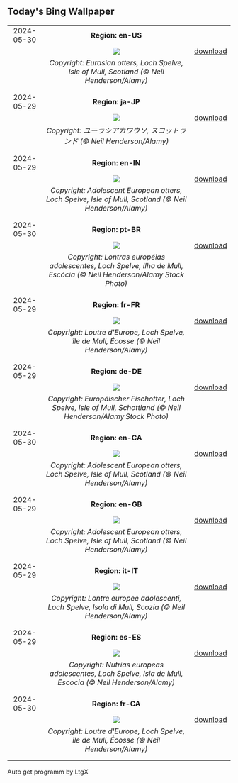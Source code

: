 ## Today's Bing Wallpaper
|      |      |      |
| :----: | :----: | :----: |
|2024-05-30|**Region: en-US**||
||![](https://www.bing.com/th?id=OHR.MullOtter_EN-US5451978021_UHD.jpg&pid=hp&w=1152&h=648&rs=1&c=4)| [download](https://www.bing.com/th?id=OHR.MullOtter_EN-US5451978021_UHD.jpg)|
||*Copyright: Eurasian otters, Loch Spelve, Isle of Mull, Scotland (© Neil Henderson/Alamy)*
||
|||
|2024-05-29|**Region: ja-JP**||
||![](https://www.bing.com/th?id=OHR.MullOtter_JA-JP2913567009_UHD.jpg&pid=hp&w=1152&h=648&rs=1&c=4)| [download](https://www.bing.com/th?id=OHR.MullOtter_JA-JP2913567009_UHD.jpg)|
||*Copyright: ユーラシアカワウソ, スコットランド (© Neil Henderson/Alamy)*
||
|||
|2024-05-29|**Region: en-IN**||
||![](https://www.bing.com/th?id=OHR.MullOtter_EN-IN5193619685_UHD.jpg&pid=hp&w=1152&h=648&rs=1&c=4)| [download](https://www.bing.com/th?id=OHR.MullOtter_EN-IN5193619685_UHD.jpg)|
||*Copyright: Adolescent European otters, Loch Spelve, Isle of Mull, Scotland (© Neil Henderson/Alamy)*
||
|||
|2024-05-30|**Region: pt-BR**||
||![](https://www.bing.com/th?id=OHR.MullOtter_PT-BR0721243704_UHD.jpg&pid=hp&w=1152&h=648&rs=1&c=4)| [download](https://www.bing.com/th?id=OHR.MullOtter_PT-BR0721243704_UHD.jpg)|
||*Copyright: Lontras européias adolescentes, Loch Spelve, Ilha de Mull, Escócia (© Neil Henderson/Alamy Stock Photo)*
||
|||
|2024-05-29|**Region: fr-FR**||
||![](https://www.bing.com/th?id=OHR.MullOtter_FR-FR1221177605_UHD.jpg&pid=hp&w=1152&h=648&rs=1&c=4)| [download](https://www.bing.com/th?id=OHR.MullOtter_FR-FR1221177605_UHD.jpg)|
||*Copyright: Loutre d'Europe, Loch Spelve, île de Mull, Écosse (© Neil Henderson/Alamy)*
||
|||
|2024-05-29|**Region: de-DE**||
||![](https://www.bing.com/th?id=OHR.MullOtter_DE-DE1417523024_UHD.jpg&pid=hp&w=1152&h=648&rs=1&c=4)| [download](https://www.bing.com/th?id=OHR.MullOtter_DE-DE1417523024_UHD.jpg)|
||*Copyright: Europäischer Fischotter, Loch Spelve, Isle of Mull, Schottland (© Neil Henderson/Alamy Stock Photo)*
||
|||
|2024-05-30|**Region: en-CA**||
||![](https://www.bing.com/th?id=OHR.MullOtter_EN-CA6618769900_UHD.jpg&pid=hp&w=1152&h=648&rs=1&c=4)| [download](https://www.bing.com/th?id=OHR.MullOtter_EN-CA6618769900_UHD.jpg)|
||*Copyright: Adolescent European otters, Loch Spelve, Isle of Mull, Scotland (© Neil Henderson/Alamy)*
||
|||
|2024-05-29|**Region: en-GB**||
||![](https://www.bing.com/th?id=OHR.MullOtter_EN-GB2549170693_UHD.jpg&pid=hp&w=1152&h=648&rs=1&c=4)| [download](https://www.bing.com/th?id=OHR.MullOtter_EN-GB2549170693_UHD.jpg)|
||*Copyright: Adolescent European otters, Loch Spelve, Isle of Mull, Scotland (© Neil Henderson/Alamy)*
||
|||
|2024-05-29|**Region: it-IT**||
||![](https://www.bing.com/th?id=OHR.MullOtter_IT-IT5835725538_UHD.jpg&pid=hp&w=1152&h=648&rs=1&c=4)| [download](https://www.bing.com/th?id=OHR.MullOtter_IT-IT5835725538_UHD.jpg)|
||*Copyright: Lontre europee adolescenti, Loch Spelve, Isola di Mull, Scozia (© Neil Henderson/Alamy)*
||
|||
|2024-05-29|**Region: es-ES**||
||![](https://www.bing.com/th?id=OHR.MullOtter_ES-ES5925633999_UHD.jpg&pid=hp&w=1152&h=648&rs=1&c=4)| [download](https://www.bing.com/th?id=OHR.MullOtter_ES-ES5925633999_UHD.jpg)|
||*Copyright: Nutrias europeas adolescentes, Loch Spelve, Isla de Mull, Escocia (© Neil Henderson/Alamy)*
||
|||
|2024-05-30|**Region: fr-CA**||
||![](https://www.bing.com/th?id=OHR.MullOtter_FR-CA3702502425_UHD.jpg&pid=hp&w=1152&h=648&rs=1&c=4)| [download](https://www.bing.com/th?id=OHR.MullOtter_FR-CA3702502425_UHD.jpg)|
||*Copyright: Loutre d'Europe, Loch Spelve, île de Mull, Écosse (© Neil Henderson/Alamy)*
||
|||

Auto get programm by LtgX
